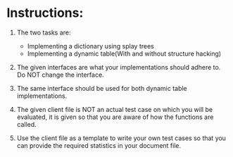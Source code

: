 # Instructions:

1. The two tasks are:
   - Implementing a dictionary using splay trees
   - Implementing a dynamic table(With and without structure hacking)

2. The given interfaces are what your implementations should adhere to. Do NOT change the interface.
3. The same interface should be used for both dynamic table implementations.
4. The given client file is NOT an actual test case on which you will be evaluated, it is given so that you are aware of how the functions are called.
5. Use the client file as a template to write your own test cases so that you can provide the required statistics in your document file.

